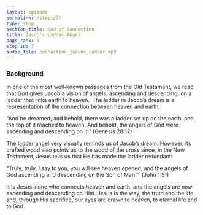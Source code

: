 ```yaml
---
layout: episode
permalink: /stops/7/
type: stop
section_title: God of Connection
title: Jacob's Ladder Angel
page_rank: 7
stop_id: 7 
audio_file: connection_jacobs_ladder.mp3
---
```


### Background

In one of the most well-known passages from the Old Testament, we read that God gives Jacob a vision of angels, ascending and descending, on a ladder that links earth to heaven.  The ladder in Jacob’s dream is a representation of the connection between heaven and earth. 

“And he dreamed, and behold, there was a ladder set up on the earth, and the top of it reached to heaven. And behold, the angels of God were ascending and descending on it!” (Genesis 28:12)

The ladder angel very visually reminds us of Jacob’s dream.  However, its crafted wood also points us to the wood of the cross since, in the New Testament, Jesus tells us that He has made the ladder redundant: 

“Truly, truly, I say to you, you will see heaven opened, and the angels of God ascending and descending on the Son of Man.”  (John 1:51)

It is Jesus alone who connects heaven and earth, and the angels are now ascending and descending on Him. Jesus is the way, the truth and the life and, through His sacrifice, our eyes are drawn to heaven, to eternal life and to God. 
